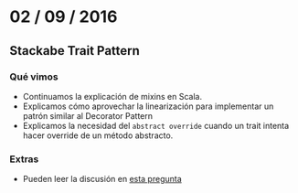 
# 02 / 09 / 2016

## Stackabe Trait Pattern

### Qué vimos

 - Continuamos la explicación de mixins en Scala.
 - Explicamos cómo aprovechar la linearización para implementar un patrón similar al Decorator Pattern
 - Explicamos la necesidad del `abstract override` cuando un trait intenta hacer override de un método abstracto.
 
### Extras

 - Pueden leer la discusión en [esta pregunta](http://stackoverflow.com/questions/32511722/stackable-traits-pattern-methods-implementation-needs-abstract-override-mo)
